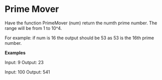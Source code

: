 # Prime Mover

Have the function PrimeMover (num) return the numth prime number. The range will be from 1 to 10^4. 

For example: if num is 16 the output should be 53 as 53 is the 16th prime number.

**Examples**

Input: 9
Output: 23

Input: 100
Output: 541

